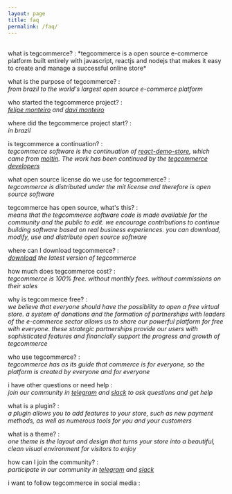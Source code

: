 ```yaml
---
layout: page
title: faq
permalink: /faq/
---
```


<br>
what is tegcommerce?
:   
    *tegcommerce is a open source e-commerce platform built entirely with javascript, reactjs and nodejs that makes it easy to create and manage a successful online store*

what is the purpose of tegcommerce?
:   
    *from brazil to the world's largest open source e-commerce platform*

who started the tegcommerce project?
:   
    *[felipe monteiro](https://github.com/devfelipemonteiro) and [davi monteiro](https://github.com/davimonteiro)*

where did the tegcommerce project start?
:   
    *in brazil*

is tegcommerce a continuation?
:   
    *tegcommerce software is the continuation of [react-demo-store](https://github.com/moltin/react-demo-store), which came from [moltin](https://github.com/moltin). The work has been continued by the [tegcommerce developers](https://github.com/orgs/tegcommerce/people)*

what open source license do we use for tegcommerce?
:   
    *tegcommerce is distributed under the mit license and therefore is open source software*

tegcommerce has open source, what's this?
:   
    *means that the tegcommerce software code is made available for the community and the public to edit. we encourage contributions to continue building software based on real business experiences. you can download, modify, use and distribute open source software*

where can I download tegcommerce?
:   
    *[download](https://github.com/tegcommerce/tegcommerce/archive/master.zip) the latest version of tegcommerce*

how much does tegcommerce cost?
:   
    *tegcommerce is 100% free. without monthly fees. without commissions on their sales*

why is tegcommerce free?
:   
    *we believe that everyone should have the possibility to open a free virtual store. a system of donations and the formation of partnerships with leaders of the e-commerce sector allows us to share our powerful platform for free with everyone. these strategic partnerships provide our users with sophisticated features and financially support the progress and growth of tegcommerce*

who use tegcommerce?
:   
    *tegcommerce has as its guide that commerce is for everyone, so the platform is created by everyone and for everyone*

i have other questions or need help 
:   
    *join our community in [telegram](https://t.me/tegcommerce) and [slack](https://join.slack.com/t/tegcommerce/shared_invite/enQtNjIzNDYxNTU4OTYwLWE2YTkxODg1ZDQxMDljMjAzNmVmNTNiOWFkOWZiNDk3NzcxZTQ0YjU4MDkxOTJlZDgzOGUzOTExYzUzNTFhYjI) to ask questions and get help*

what is a plugin?
:   
    *a plugin allows you to add features to your store, such as new payment methods, as well as numerous tools for you and your customers*

what is a theme?
:   
    *one theme is the layout and design that turns your store into a beautiful, clean visual environment for visitors to enjoy*

how can I join the community?
:   
    *participate in our community in [telegram](https://t.me/tegcommerce) and [slack](https://join.slack.com/t/tegcommerce/shared_invite/enQtNjIzNDYxNTU4OTYwLWE2YTkxODg1ZDQxMDljMjAzNmVmNTNiOWFkOWZiNDk3NzcxZTQ0YjU4MDkxOTJlZDgzOGUzOTExYzUzNTFhYjI)*

i want to follow tegcommerce in social media
:   
    *[<i class="fab fa-github"/>](https://www.github.com/tegcommerce)
[<i class="fab fa-linkedin"/>](https://www.linkedin.com/in/tegcommerce)
[<i class="fab fa-facebook"/>](https://www.facebook.com/tegcommerce-657115908060429)
[<i class="fab fa-instagram"/>](https://www.instagram.com/tegcommerce)
[<i class="fab fa-slack"/>](https://join.slack.com/t/tegcommerce/shared_invite/enQtNjIzNDYxNTU4OTYwLWE2YTkxODg1ZDQxMDljMjAzNmVmNTNiOWFkOWZiNDk3NzcxZTQ0YjU4MDkxOTJlZDgzOGUzOTExYzUzNTFhYjI)
[<i class="fab fa-telegram"/>](http://t.me/tegcommerce)
[<i class="fab fa-twitter"/>](https://twitter.com/tegcommerce)
[<i class="fab fa-myspace"/>](https://myspace.com/tegcommerce)
[<i class="fab fa-digg"/>](http://digg.com/u/tegcommerce)
[<i class="fab fa-tumblr"/>](https://www.tumblr.com/blog/tegcommerce)
[<i class="fab fa-pinterest"/>](https://br.pinterest.com/tegcommerce/)
[<i class="fab fa-reddit"/>](https://www.reddit.com/user/tegcommerce)
[<i class="fab fa-flipboard"/>](https://flipboard.com/@tegcommerce)
[<i class="fab fa-youtube"/>](https://www.youtube.com/channel/UChhXEZrxXqCVpSQ_FcwZ3Fw)*